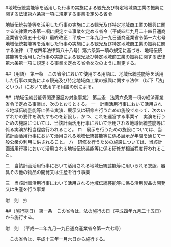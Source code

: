 #地域伝統芸能等を活用した行事の実施による観光及び特定地域商工業の振興に関する法律第六条第一項に規定する事業を定める省令


地域伝統芸能等を活用した行事の実施による観光及び特定地域商工業の振興に関する法律第六条第一項に規定する事業を定める省令（平成四年九月二十四日通商産業省令第五十七号）最終改正：平成一二年九月一九日通商産業省令第一六七号　地域伝統芸能等を活用した行事の実施による観光及び特定地域商工業の振興に関する法律
（平成四年法律第八十八号）第六条第一項の規定に基づき、地域伝統芸能等を活用した行事の実施による観光及び特定地域商工業の振興に関する法律第六条第一項に規定する事業を定める省令を次のように制定する。

##（用語）
第一条　この省令において使用する用語は、地域伝統芸能等を活用した行事の実施による観光及び特定地域商工業の振興に関する法律
（以下「法」という。）において使用する用語の例による。



##（地域伝統芸能等関連保証の対象事業）
第二条　法第六条第一項の経済産業省令で定める事業は、次のとおりとする。
一　計画活用行事において活用される地域伝統芸能等に係る実演、展示又は研修を行うための施設であって、次のいずれかの要件を満たすものを新設し、かつ、これを運営する事業イ　実演を行うための施設については、当該計画活用行事において活用される地域伝統芸能等に係る実演が相当程度行われること。
ロ　展示を行うための施設については、当該計画活用行事において活用される地域伝統芸能等に係る展示が年間を通じて一般公衆の利用に供されること。
ハ　研修を行うための施設については、当該計画活用行事において活用される地域伝統芸能等に係る研修が相当程度行われること。


二　当該計画活用行事において活用される地域伝統芸能等に用いられる衣服、器具その他の物品の開発又は生産を行う事業

三　当該計画活用行事において活用される地域伝統芸能等に係る活用製品の開発又は生産を行う事業





附　則　抄


##（施行期日）
第一条　この省令は、法の施行の日（平成四年九月二十五日）から施行する。


附　則　（平成一二年九月一九日通商産業省令第一六七号）


　この省令は、平成十三年一月六日から施行する。





